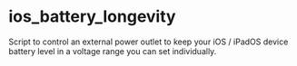 # ios_battery_longevity
Script to control an external power outlet to keep your iOS / iPadOS device battery level in a voltage range you can set individually.
